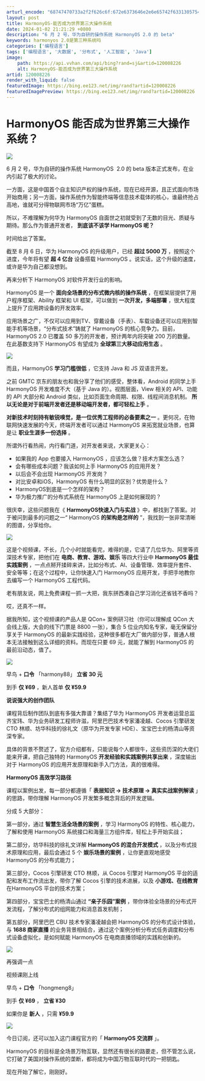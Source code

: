 ```yaml
---
arturl_encode: "68747470733a2f2f626c6f:672e6373646e2e6e65742f633130575469796251315965332f:61727469636c652f64657461696c732f313230303038323236"
layout: post
title: HarmonyOS-能否成为世界第三大操作系统
date: 2024-01-02 21:21:29 +0800
description: "6 月 2 号，华为自研的操作系统 HarmonyOS 2.0 的 beta"
keywords: harmonyos 2.0是第三种系统吗
categories: ['编程语言']
tags: ['编程语言', '大数据', '分布式', '人工智能', 'Java']
image:
    path: https://api.vvhan.com/api/bing?rand=sj&artid=120008226
    alt: HarmonyOS-能否成为世界第三大操作系统
artid: 120008226
render_with_liquid: false
featuredImage: https://bing.ee123.net/img/rand?artid=120008226
featuredImagePreview: https://bing.ee123.net/img/rand?artid=120008226
---
```


# HarmonyOS 能否成为世界第三大操作系统？

![](https://i-blog.csdnimg.cn/blog_migrate/67574e944b2c0d378cbf3faf0a94aaa4.jpeg)

6 月 2 号，华为自研的操作系统 HarmonyOS  2.0 的 beta 版本正式发布，在业内引起了极大的讨论。

一方面，这是中国首个自主知识产权的操作系统，现在已经开源，且正式面向市场开始商用；另一方面，操作系统作为智能终端等信息技术载体的核心，谁最终抢占高地，谁就可分得物联网市场“万亿”蛋糕。

所以，不难理解为何华为 HarmonyOS 自面世之初就受到了无数的目光、质疑与期待。那么作为普通开发者，
**到底该不该学 HarmonyOS 呢？**

时间给出了答案。

截至 8 月 6 日，华为 HarmonyOS 的升级用户，已经
**超过 5000 万**
，按照这个进度，今年将有望
**超 4 亿台**
设备搭载 HarmonyOS 。说实话，这个升级的速度，或许是华为自己都没想到。

再来分析下 HarmonyOS 对软件开发行业的影响。

HarmonyOS 是一个
**面向全场景的分布式微内核的操作系统**
，在框架层提供了用户程序框架、Ability 框架和 UI 框架，可以做到
**一次开发，多端部署**
，很大程度上提升了应用跨设备的开发效率。

应用场景之广，不仅可以应用到TV、穿戴设备（手表）、车载设备还可以应用到智能手机等场景，“分布式技术”铸就了 HarmonyOS 的核心竞争力。目前，HarmonyOS 2.0 已覆盖 50 多万的开发者，预计两年内将突破 200 万的数量。在此基数支持下 HarmonyOS 有望成为
**全球第三大移动应用生态**
。

![](https://i-blog.csdnimg.cn/blog_migrate/764672693d4738c03609632dc3394be1.png)

而且，HarmonyOS
**学习门槛很低**
，它支持 Java 和 JS 双语言开发。

之前 GMTC 京东的朋友也和我分享了他们的感受，整体看，Android 的同学上手HarmonyOS 开发难度不大（基于 Java 的）。视图层面，View 相关的 API、功能的 API 大部分和 Android 类似，比如页面生命周期、权限、线程间消息机制。
**所以无论是对于前端开发者还是移动端开发者，都可轻松上手**
。

**对新技术时刻持有敏锐嗅觉，是一位优秀工程师的必备要素之一**
。更何况，在物联网快速发展的今天，终端开发者可以通过 HarmonyOS 来拓宽就业场景，也算是让
**职业生涯多一份选择**
。

所谓外行看热闹，内行看门道，对开发者来说，大家更关心：

* 如果我的 App 也要接入 HarmonyOS ，应该怎么做？技术方案怎么选？
* 会有哪些成本问题？我该如何上手 HarmonyOS 的应用开发？
* 以后会不会出现 HarmonyOS 开发岗？
* 对比安卓和iOS，HarmonyOS 有什么明显的区别？优势是什么？
* HarmonyOS到底是一个怎样的架构？
* 华为极力推广的分布式系统在 HarmonyOS 上是如何展现的？

很庆幸，这些问题我在《
**HarmonyOS快速入门与实战**
》中，都找到了答案。对于被问到最多的问题之一“ HarmonyOS
**的架构是怎样的**
”，我找到一张非常清晰的图谱，分享给你。

![](https://i-blog.csdnimg.cn/blog_migrate/63beff8647bd13c49b0f4e2ddb4a9ade.png)

这是个视频课，不长，几个小时就能看完，难得的是，它请了几位华为、阿里等资深技术专家，把他们在
**电商、教育、游戏、娱乐**
等四大行业中
**HarmonyOS 最佳实践案例**
，一点点掰开揉碎来讲，比如分布式、AI、设备管理、效率提升套件、安全等等；在这个过程中，让你快速入门 HarmonyOS 应用开发，手把手地教你去编写一个 HarmonyOS 工程代码。

老有朋友说，网上免费课程一抓一大把，我东拼西凑自己学习消化还省钱不香吗？

哎，还真不一样。

据我所知，这个视频课的产品人是 QCon+ 案例研习社（你可以理解成 QCon 大会线上版，大会的线下门票是 8800 一张），集合 5 位业内知名专家，毫无保留分享关于 HarmonyOS 的最新实践经验，这种很多都在大厂做内部分享，普通人根本无法接触到这么详细的资料。而现在只要 69 元，就能了解到 HarmonyOS 的最前沿动态，值了。

![](https://i-blog.csdnimg.cn/blog_migrate/6d662ae0ea9b75e1ca6f796155093da0.jpeg)

早鸟 +
**口令**
「harmony88」
**立省 30 元**

到手
**仅 ¥69**
，新人首单
**仅 ¥59.9**

**说说强大的创作团队**

课程背后制作团队到底有多强大靠谱？集结了华为 HarmonyOS 开发者运营总监齐宝玮、华为业务研发工程师许滋，阿里巴巴技术专家潘凌越、Cocos 引擎研发 CTO 林顺、坊华科技的徐礼文（原华为开发专家 HDE）、宝宝巴士的杨清山等资深专家。

具体的背景不赘述了，官方介绍都有，只能说每个人都很牛，这些资历深的大佬们能来开课，把自己独特的 HarmonyOS
**开发经验和实践案例共享出来**
，深度输出对于 HarmonyOS 的应用开发原理和新手入门方法，真的很难得。

**HarmonyOS 高效学习路径**

课程以案例出发，每一部分都遵循「
**表层知识 → 技术原理 → 真实实战案例解读**
」的思路，带你理解 HarmonyOS 开发繁多概念背后的开发逻辑。

分成 5 大部分：

第一部分，通过
**智慧生活全场景的案例**
，学习 HarmonyOS 的特性、核心能力，了解和使用 HarmonyOS 系统接口和海量三方组件库，轻松上手开始实战；

第二部分，坊华科技的徐礼文详解
**HarmonyOS 的混合开发模式**
，以及分布式技术原理和应用，最后会通过 5 个
**娱乐场景的案例**
，让你更直观地感受 HarmonyOS 的分布式能力；

第三部分，Cocos 引擎研发 CTO 林顺，从 Cocos 引擎对 HarmonyOS 平台的适配和发布工作流出发，带你了解 Cocos 引擎的技术进展，以及
**小游戏、在线教育**
在HarmonyOS 平台的技术方案；

第四部分，宝宝巴士的杨清山通过
**“亲子乐园”案例**
，带你体验全场景的分布式开发流程，了解分布式的组网能力和消息首发机制；

第五部分，阿里巴巴 CBU 技术专家潘凌越会把 HarmonyOS 的分布式设计体验，与
**1688 商家直播**
的业务背景相结合，通过这个案例分析分布式任务调度和分布式设备虚拟化，是如何赋能 HarmonyOS 在电商直播领域的实践和创新的。

![](https://i-blog.csdnimg.cn/blog_migrate/71f2a24049e900c5e34e9efc66f64deb.jpeg)

再强调一点

视频课刚上线

早鸟 +
**口令**
「hongmeng8」

到手
**仅 ¥69**
，
**立省 ¥30**

如果你是
**新人**
，只需
**¥59.9**

![](https://i-blog.csdnimg.cn/blog_migrate/8c46cb6198f714226c7e105a8fe85f91.jpeg)

今日订阅，还可以加入这门课程官方的「
**HarmonyOS 交流群**
」。

HarmonyOS 的目标是全场景万物互联，显然还有很长的路要走，但不管怎么说，它打破了美国对操作系统的垄断，都将成为中国万物互联时代的一把钥匙。

现在开始了解它，刚刚好。